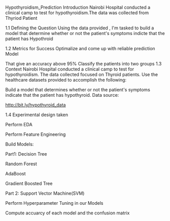 Hypothyroidism_Prediction
Introduction
Nairobi Hospital conducted a clinical camp to test for hypothyroidism.The data was collected from Thyriod Patient

1.1 Defining the Question
Using the data provided , I'm tasked to build a model that determine whether or not the patient's symptoms indicte that the patient has Hypothroid

1.2 Metrics for Success
Optimalize and come up with reliable prediction Model

That give an accuracy above 95%
Classify the patients into two groups
1.3 Context
Nairobi Hospital conducted a clinical camp to test for hypothyroidism. The data collected focused on Thyroid patients. Use the healthcare datasets provided to accomplish the following:

Build a model that determines whether or not the patient's symptoms indicate that the patient has hypothyroid. Data source:

http://bit.ly/hypothyroid_data

1.4 Experimental design taken

Perform EDA

Perform Feature Engineering

Build Models:

Part1: Decision Tree

Random Forest

AdaBoost

Gradient Boosted Tree

Part 2: Support Vector Machine(SVM)

Perform Hyperparameter Tuning in our Models

Compute accuarcy of each model and the confusion matrix



